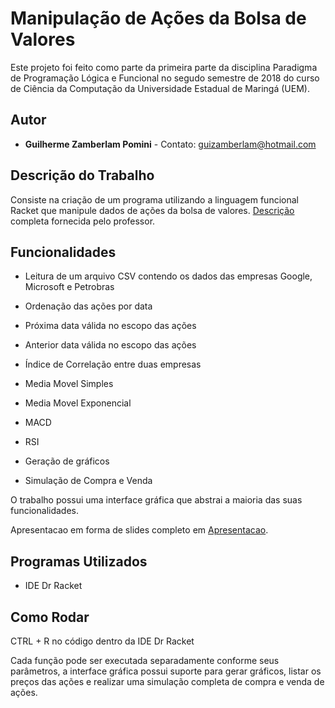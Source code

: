 # Manipulação de Ações da Bolsa de Valores

Este projeto foi feito como parte da primeira parte da disciplina Paradigma de Programação Lógica e Funcional no segudo semestre de 2018 do curso de Ciência da Computação da Universidade Estadual de Maringá (UEM).

## Autor

* **Guilherme Zamberlam Pomini** - Contato: guizamberlam@hotmail.com

## Descrição do Trabalho

Consiste na criação de um programa utilizando a linguagem funcional Racket que manipule dados de ações da bolsa de valores. [Descrição](Descrição%20Trabalho.pdf) completa fornecida pelo professor.

## Funcionalidades

* Leitura de um arquivo CSV contendo os dados das empresas Google, Microsoft e Petrobras

* Ordenação das ações por data

* Próxima data válida no escopo das ações

* Anterior data válida no escopo das ações

* Índice de Correlação entre duas empresas

* Media Movel Simples

* Media Movel Exponencial

* MACD

* RSI

* Geração de gráficos 

* Simulação de Compra e Venda

O trabalho possui uma interface gráfica que abstrai a maioria das suas funcionalidades.

Apresentacao em forma de slides completo em [Apresentacao](Relatorio/apresentacao.pdf).

## Programas Utilizados

* IDE Dr Racket

## Como Rodar

CTRL + R no código dentro da IDE Dr Racket

Cada função pode ser executada separadamente conforme seus parâmetros, a interface gráfica possui suporte para gerar gráficos, listar os preços das ações e realizar uma simulação completa de compra e venda de ações.
